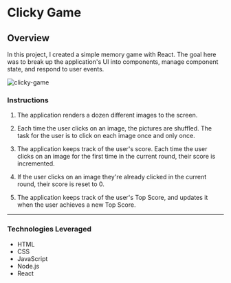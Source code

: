 # Clicky Game

## Overview

In this project, I created a simple memory game with React. The goal here was to break up the application's UI into components, manage component state, and respond to user events.

![clicky-game](https://user-images.githubusercontent.com/47645417/56855360-0028c100-6903-11e9-9ecf-5029e85807ed.png)

### Instructions

1. The application renders a dozen different images to the screen. 

2. Each time the user clicks on an image, the pictures are shuffled. The task for the user is to click on each image once and only once. 

3. The application keeps track of the user's score. Each time the user clicks on an image for the first time in the current round, their score is incremented.

4. If the user clicks on an image they're already clicked in the current round, their score is reset to 0.

5. The application keeps track of the user's Top Score, and updates it when the user achieves a new Top Score.

- - -

### Technologies Leveraged

* HTML
* CSS
* JavaScript
* Node.js
* React
